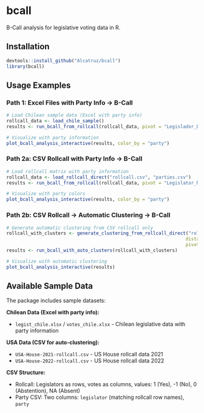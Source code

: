 # bcall

B-Call analysis for legislative voting data in R.

## Installation

```r
devtools::install_github("Alcatruz/bcall")
library(bcall)
```

## Usage Examples

### Path 1: Excel Files with Party Info → B-Call

```r
# Load Chilean sample data (Excel with party info)
rollcall_data <- load_chile_sample()
results <- run_bcall_from_rollcall(rollcall_data, pivot = "Legislador_Derecha")

# Visualize with party information
plot_bcall_analysis_interactive(results, color_by = "party")
```

### Path 2a: CSV Rollcall with Party Info → B-Call

```r
# Load rollcall matrix with party information
rollcall_data <- load_rollcall_direct("rollcall.csv", "parties.csv")
results <- run_bcall_from_rollcall(rollcall_data, pivot = "Legislator_Name")

# Visualize with party colors
plot_bcall_analysis_interactive(results, color_by = "party")
```

### Path 2b: CSV Rollcall → Automatic Clustering → B-Call

```r
# Generate automatic clustering from CSV rollcall only
rollcall_with_clusters <- generate_clustering_from_rollcall_direct("rollcall.csv",
                                                                  distance_method = 1,
                                                                  pivot = "Legislator_Name")
results <- run_bcall_with_auto_clusters(rollcall_with_clusters)

# Visualize with automatic clustering
plot_bcall_analysis_interactive(results)
```

## Available Sample Data

The package includes sample datasets:

**Chilean Data (Excel with party info):**
- `legist_chile.xlsx` / `votes_chile.xlsx` - Chilean legislative data with party information

**USA Data (CSV for auto-clustering):**
- `USA-House-2021-rollcall.csv` - US House rollcall data 2021
- `USA-House-2022-rollcall.csv` - US House rollcall data 2022

**CSV Structure:**
- Rollcall: Legislators as rows, votes as columns, values: 1 (Yes), -1 (No), 0 (Abstention), NA (Absent)
- Party CSV: Two columns: `legislator` (matching rollcall row names), `party`

